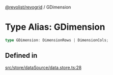 [@revolist/revogrid](README.md) / GDimension

# Type Alias: GDimension

```ts
type GDimension: DimensionRows | DimensionCols;
```

## Defined in

[src/store/dataSource/data.store.ts:28](https://github.com/revolist/revogrid/blob/93978cbf92b3c4002586c5528517b1ce86d856d9/src/store/dataSource/data.store.ts#L28)
